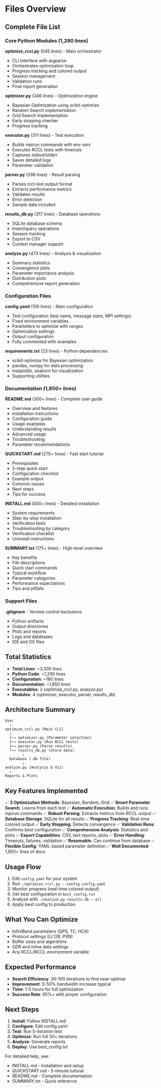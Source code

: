 # Files Overview

## Complete File List

### Core Python Modules (1,290 lines)

**optimize_rccl.py** (545 lines) - Main orchestrator
- CLI interface with argparse
- Orchestrates optimization loop
- Progress tracking and colored output
- Session management
- Validation runs
- Final report generation

**optimizer.py** (346 lines) - Optimization engine
- Bayesian Optimization using scikit-optimize
- Random Search implementation
- Grid Search implementation
- Early stopping checker
- Progress tracking

**executor.py** (311 lines) - Test execution
- Builds mpirun commands with env vars
- Executes RCCL tests with timeouts
- Captures stdout/stderr
- Saves detailed logs
- Parameter validation

**parser.py** (298 lines) - Result parsing
- Parses rccl-test output format
- Extracts performance metrics
- Validates results
- Error detection
- Sample data included

**results_db.py** (317 lines) - Database operations
- SQLite database schema
- Insert/query operations
- Session tracking
- Export to CSV
- Context manager support

**analyze.py** (473 lines) - Analysis & visualization
- Summary statistics
- Convergence plots
- Parameter importance analysis
- Distribution plots
- Comprehensive report generation

### Configuration Files

**config.yaml** (156 lines) - Main configuration
- Test configuration (test name, message sizes, MPI settings)
- Fixed environment variables
- Parameters to optimize with ranges
- Optimization settings
- Output configuration
- Fully commented with examples

**requirements.txt** (23 lines) - Python dependencies
- scikit-optimize for Bayesian optimization
- pandas, numpy for data processing
- matplotlib, seaborn for visualization
- Supporting utilities

### Documentation (1,850+ lines)

**README.md** (300+ lines) - Complete user guide
- Overview and features
- Installation instructions
- Configuration guide
- Usage examples
- Understanding results
- Advanced usage
- Troubleshooting
- Parameter recommendations

**QUICKSTART.md** (275+ lines) - Fast start tutorial
- Prerequisites
- 5-step quick start
- Configuration checklist
- Example output
- Common issues
- Next steps
- Tips for success

**INSTALL.md** (400+ lines) - Detailed installation
- System requirements
- Step-by-step installation
- Verification tests
- Troubleshooting by category
- Verification checklist
- Uninstall instructions

**SUMMARY.txt** (175+ lines) - High-level overview
- Key benefits
- File descriptions
- Quick start commands
- Typical workflow
- Parameter categories
- Performance expectations
- Tips and pitfalls

### Support Files

**.gitignore** - Version control exclusions
- Python artifacts
- Output directories
- Plots and reports
- Logs and databases
- IDE and OS files

## Total Statistics

- **Total Lines**: ~3,300 lines
- **Python Code**: ~1,290 lines
- **Configuration**: ~180 lines
- **Documentation**: ~1,850 lines
- **Executables**: 2 (optimize_rccl.py, analyze.py)
- **Modules**: 4 (optimizer, executor, parser, results_db)

## Architecture Summary

```
User
  ↓
optimize_rccl.py (Main CLI)
  ↓
  ├─→ optimizer.py (Parameter selection)
  ├─→ executor.py (Run RCCL tests)
  ├─→ parser.py (Parse results)
  └─→ results_db.py (Store data)
        ↓
  Database (.db file)
        ↓
analyze.py (Analysis & Viz)
  ↓
Reports & Plots
```

## Key Features Implemented

✅ **3 Optimization Methods**: Bayesian, Random, Grid
✅ **Smart Parameter Search**: Learns from each test
✅ **Automatic Execution**: Builds and runs mpirun commands
✅ **Robust Parsing**: Extracts metrics from RCCL output
✅ **Database Storage**: SQLite for all results
✅ **Progress Tracking**: Real-time colored output
✅ **Early Stopping**: Detects convergence
✅ **Validation Runs**: Confirms best configuration
✅ **Comprehensive Analysis**: Statistics and plots
✅ **Export Capabilities**: CSV, text reports, plots
✅ **Error Handling**: Timeouts, failures, validation
✅ **Resumable**: Can continue from database
✅ **Flexible Config**: YAML-based parameter definition
✅ **Well Documented**: 1,850+ lines of docs

## Usage Flow

1. Edit `config.yaml` for your system
2. Run `./optimize_rccl.py --config config.yaml`
3. Monitor progress (real-time colored output)
4. Get best configuration in `best_config.txt`
5. Analyze with `./analyze.py results.db --all`
6. Apply best config to production

## What You Can Optimize

- InfiniBand parameters (QPS, TC, HCA)
- Protocol settings (LL128, PXN)
- Buffer sizes and algorithms
- GDR and inline data settings
- Any RCCL/NCCL environment variable

## Expected Performance

- **Search Efficiency**: 30-100 iterations to find near-optimal
- **Improvement**: 5-50% bandwidth increase typical
- **Time**: 1-5 hours for full optimization
- **Success Rate**: 95%+ with proper configuration

## Next Steps

1. **Install**: Follow INSTALL.md
2. **Configure**: Edit config.yaml
3. **Test**: Run 5-iteration test
4. **Optimize**: Run full 50+ iterations
5. **Analyze**: Generate reports
6. **Deploy**: Use best_config.txt

For detailed help, see:
- INSTALL.md - Installation and setup
- QUICKSTART.md - 5-minute tutorial
- README.md - Complete documentation
- SUMMARY.txt - Quick reference
